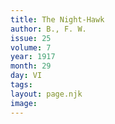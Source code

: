 ```yaml
---
title: The Night-Hawk
author: B., F. W. 
issue: 25
volume: 7
year: 1917
month: 29
day: VI
tags:
layout: page.njk
image:
---
```

